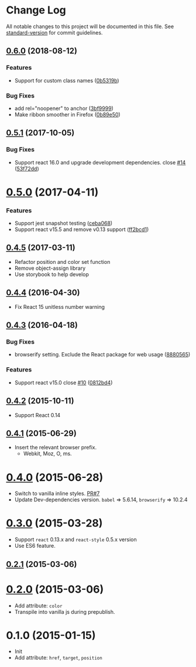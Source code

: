 # Change Log

All notable changes to this project will be documented in this file. See [standard-version](https://github.com/conventional-changelog/standard-version) for commit guidelines.

<a name="0.6.0"></a>
## [0.6.0](https://github.com/jessy1092/react-github-fork-ribbon/compare/v0.5.1...v0.6.0) (2018-08-12)


### Features

* Support for custom class names ([0b5319b](https://github.com/jessy1092/react-github-fork-ribbon/commit/0b5319b))

### Bug Fixes

* add rel="noopener" to anchor ([3bf9999](https://github.com/jessy1092/react-github-fork-ribbon/commit/3bf9999))
* Make ribbon smoother in Firefox ([0b89e50](https://github.com/jessy1092/react-github-fork-ribbon/commit/0b89e50))



<a name="0.5.1"></a>
## [0.5.1](https://github.com/jessy1092/react-github-fork-ribbon/compare/v0.5.0...v0.5.1) (2017-10-05)


### Bug Fixes

* Support react 16.0 and upgrade development dependencies. close [#14](https://github.com/jessy1092/react-github-fork-ribbon/issues/14) ([53f72dd](https://github.com/jessy1092/react-github-fork-ribbon/commit/53f72dd))



<a name="0.5.0"></a>
# [0.5.0](https://github.com/jessy1092/react-github-fork-ribbon/compare/v0.4.5...v0.5.0) (2017-04-11)


### Features

* Support jest snapshot testing ([ceba068](https://github.com/jessy1092/react-github-fork-ribbon/commit/ceba068))
* Support react v15.5 and remove v0.13 support ([ff2bcd1](https://github.com/jessy1092/react-github-fork-ribbon/commit/ff2bcd1))



<a name="0.4.5"></a>
## [0.4.5](https://github.com/jessy1092/react-github-fork-ribbon/compare/v0.4.4...v0.4.5) (2017-03-11)


- Refactor position and color set function
- Remove object-assign library
- Use storybook to help develop

<a name="0.4.4"></a>
## [0.4.4](https://github.com/jessy1092/react-github-fork-ribbon/compare/v0.4.3...v0.4.4) (2016-04-30)



- Fix React 15 unitless number warning

<a name="0.4.3"></a>
## [0.4.3](https://github.com/jessy1092/react-github-fork-ribbon/compare/v0.4.2...v0.4.3) (2016-04-18)


### Bug Fixes

* browserify setting. Exclude the React package for web usage ([8880565](https://github.com/jessy1092/react-github-fork-ribbon/commit/8880565))


### Features

* Support react v15.0 close [#10](https://github.com/jessy1092/react-github-fork-ribbon/issues/10) ([0812bd4](https://github.com/jessy1092/react-github-fork-ribbon/commit/0812bd4))



<a name="0.4.2"></a>
## [0.4.2](https://github.com/jessy1092/react-github-fork-ribbon/compare/v0.4.1...v0.4.2) (2015-10-11)


- Support React 0.14

<a name="0.4.1"></a>
## [0.4.1](https://github.com/jessy1092/react-github-fork-ribbon/compare/v0.4.0...v0.4.1) (2015-06-29)


- Insert the relevant browser prefix.
  + Webkit, Moz, O, ms.

<a name="0.4.0"></a>
# [0.4.0](https://github.com/jessy1092/react-github-fork-ribbon/compare/v0.3.0...v0.4.0) (2015-06-28)


- Switch to vanilla inline styles. [PR#7](https://github.com/jessy1092/react-github-fork-ribbon/pull/7)
- Update Dev-dependencies version. `babel` => 5.6.14, `browserify` => 10.2.4


<a name="0.3.0"></a>
# [0.3.0](https://github.com/jessy1092/react-github-fork-ribbon/compare/v0.2.1...v0.3.0) (2015-03-28)



- Support `react` 0.13.x and `react-style` 0.5.x version
- Use ES6 feature.

<a name="0.2.1"></a>
## [0.2.1](https://github.com/jessy1092/react-github-fork-ribbon/compare/v0.2.0...v0.2.1) (2015-03-06)



<a name="0.2.0"></a>
# [0.2.0](https://github.com/jessy1092/react-github-fork-ribbon/compare/v0.1.0...v0.2.0) (2015-03-06)


- Add attribute: `color`
- Transpile into vanilla js during prepublish.


<a name="0.1.0"></a>
# 0.1.0 (2015-01-15)


- Init
- Add attribute: `href`, `target`, `position`
